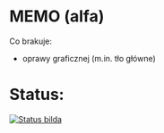 MEMO (alfa)
===========

Co brakuje:


- oprawy graficznej (m.in. tło główne)


Status:
======

[![Status bilda](https://secure.travis-ci.org/TexasRangers/jabberwocky.png?branch=master)](https://travis-ci.org/TexasRangers/jabberwocky)